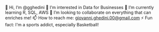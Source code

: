 👋 Hi, I’m @gghedini
👀 I’m interested in Data for Businesses
🌱 I’m currently learning R, SQL, AWS
💞️ I’m looking to collaborate on everything that can enriches me!
📫 How to reach me: giovanni.ghedini.00@gmail.com
⚡ Fun fact: I'm a sports addict, especially Basketball!
